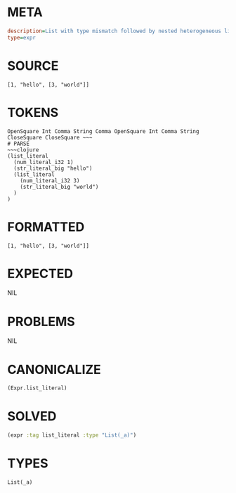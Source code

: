 # META
~~~ini
description=List with type mismatch followed by nested heterogeneous list
type=expr
~~~
# SOURCE
~~~roc
[1, "hello", [3, "world"]]
~~~
# TOKENS
~~~text
OpenSquare Int Comma String Comma OpenSquare Int Comma String CloseSquare CloseSquare ~~~
# PARSE
~~~clojure
(list_literal
  (num_literal_i32 1)
  (str_literal_big "hello")
  (list_literal
    (num_literal_i32 3)
    (str_literal_big "world")
  )
)
~~~
# FORMATTED
~~~roc
[1, "hello", [3, "world"]]
~~~
# EXPECTED
NIL
# PROBLEMS
NIL
# CANONICALIZE
~~~clojure
(Expr.list_literal)
~~~
# SOLVED
~~~clojure
(expr :tag list_literal :type "List(_a)")
~~~
# TYPES
~~~roc
List(_a)
~~~

